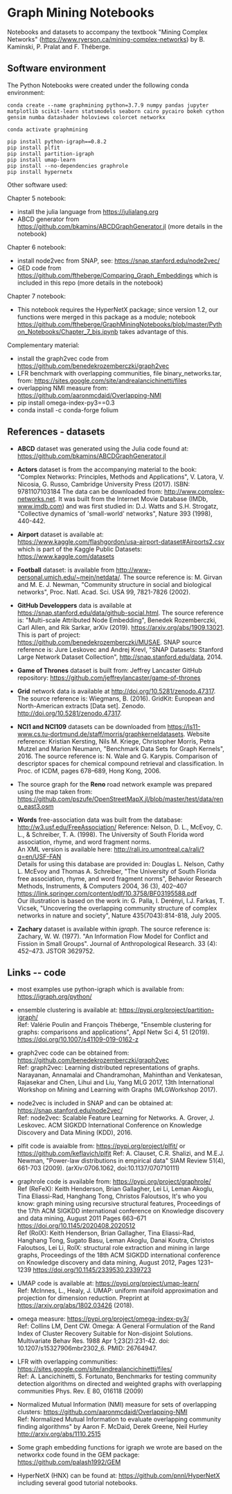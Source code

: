 # Graph Mining Notebooks

Notebooks and datasets to accompany the textbook "Mining Complex Networks" (https://www.ryerson.ca/mining-complex-networks) by B. Kaminski, P. Pralat and F. Théberge.

## Software environment

The Python Notebooks were created under the following conda environment:

```
conda create --name graphmining python=3.7.9 numpy pandas jupyter matplotlib scikit-learn statsmodels seaborn cairo pycairo bokeh cython gensim numba datashader holoviews colorcet networkx

conda activate graphmining

pip install python-igraph==0.8.2
pip install plfit
pip install partition-igraph
pip install umap-learn
pip install --no-dependencies graphrole
pip install hypernetx
```

Other software used:

Chapter 5 notebook: 
 * install the julia language from https://julialang.org
 * ABCD generator from https://github.com/bkamins/ABCDGraphGenerator.jl (more details in the notebook)

Chapter 6 notebook: 
 * install node2vec from SNAP, see: https://snap.stanford.edu/node2vec/
 * GED code from https://github.com/ftheberge/Comparing_Graph_Embeddings which is included in this repo (more details in the notebook)

Chapter 7 notebook:
 * This notebook requires the HyperNetX package; since version 1.2, our functions were merged in this package as a module; notebook https://github.com/ftheberge/GraphMiningNotebooks/blob/master/Python_Notebooks/Chapter_7_bis.ipynb takes advantage of this.
 
Complementary material: 
 * install the graph2vec code from https://github.com/benedekrozemberczki/graph2vec
 * LFR benchmark with overlapping communities, file binary_networks.tar, from: https://sites.google.com/site/andrealancichinetti/files
 * overlapping NMI measure from: https://github.com/aaronmcdaid/Overlapping-NMI
 * pip install omega-index-py3==0.3
 * conda install -c conda-forge folium
 
## References - datasets

* **ABCD** dataset was generated using the Julia code found at: https://github.com/bkamins/ABCDGraphGenerator.jl

* **Actors** dataset is from the accompanying material to the book: "Complex Networks: Principles, Methods and Applications", V. Latora, V. Nicosia, G. Russo, Cambridge University Press (2017). ISBN: 9781107103184 The data can be downloaded from: http://www.complex-networks.net. It was built from the Internet Movie Database (IMDb, www.imdb.com) and was first studied in: D.J. Watts and S.H. Strogatz, "Collective dynamics of 'small-world' networks", Nature 393 (1998), 440-442.

* **Airport** dataset is available at: https://www.kaggle.com/flashgordon/usa-airport-dataset#Airports2.csv which is part of the Kaggle Public Datasets: https://www.kaggle.com/datasets

* **Football** dataset: is available from http://www-personal.umich.edu/~mejn/netdata/. The source reference is: M. Girvan and M. E. J. Newman,
"Community structure in social and biological networks", Proc. Natl. Acad. Sci. USA 99, 7821-7826 (2002).

* **GitHub Developpers** data is available at https://snap.stanford.edu/data/github-social.html. The source reference is: "Multi-scale Attributed Node Embedding", Benedek Rozemberczki, Carl Allen, and Rik Sarkar, arXiv (2019). https://arxiv.org/abs/1909.13021. This is part of project: https://github.com/benedekrozemberczki/MUSAE. SNAP source reference is: Jure Leskovec and Andrej Krevl, "SNAP Datasets: Stanford Large Network Dataset Collection", http://snap.stanford.edu/data, 2014.
 
* **Game of Thrones** dataset is built from: Jeffrey Lancaster GitHub repository: https://github.com/jeffreylancaster/game-of-thrones

* **Grid** network data is available at http://doi.org/10.5281/zenodo.47317. The source reference is: Wiegmans, B. (2016). GridKit: European and North-American extracts [Data set]. Zenodo. http://doi.org/10.5281/zenodo.47317.

* **NCI1 and NCI109** datasets can be downloaded from https://ls11-www.cs.tu-dortmund.de/staff/morris/graphkerneldatasets. Website reference: Kristian Kersting, Nils M. Kriege, Christopher Morris, Petra Mutzel and Marion Neumann, "Benchmark Data Sets for Graph Kernels", 2016. The source reference is: N. Wale and G. Karypis. Comparison of descriptor spaces for chemical compound retrieval and classification. In Proc. of ICDM, pages 678–689, Hong Kong, 2006.

* The source graph for the **Reno** road network example was prepared using the map taken from: https://github.com/pszufe/OpenStreetMapX.jl/blob/master/test/data/reno_east3.osm

* **Words** free-association data was built from the database: http://w3.usf.edu/FreeAssociation/ Reference: Nelson, D. L., McEvoy, C. L., & Schreiber, T. A. (1998). The University of South Florida word association, rhyme, and word fragment norms.  
An XML version is available here: http://rali.iro.umontreal.ca/rali/?q=en/USF-FAN  
Details for using this database are provided in: Douglas L. Nelson, Cathy L. McEvoy and Thomas A. Schreiber, "The University of South Florida free association, rhyme, and word fragment norms", Behavior Research Methods, Instruments, & Computers 2004, 36 (3), 402–407 https://link.springer.com/content/pdf/10.3758/BF03195588.pdf  
Our illustration is based on the work in: G. Palla, I. Derényi, I.J. Farkas, T. Vicsek, "Uncovering the overlapping community structure of complex networks in nature and society", Nature 435(7043):814-818, July 2005.

* **Zachary** dataset is available within *igraph*. The source reference is: Zachary, W. W. (1977). "An Information Flow Model for Conflict and Fission in Small Groups". Journal of Anthropological Research. 33 (4): 452–473. JSTOR 3629752.

## Links -- code

* most examples use python-igraph which is available from: https://igraph.org/python/

* ensemble clustering is available at: https://pypi.org/project/partition-igraph/  
Ref: Valérie Poulin and François Théberge, "Ensemble clustering for graphs: comparisons and applications", Appl Netw Sci 4, 51 (2019). https://doi.org/10.1007/s41109-019-0162-z

* graph2vec code can be obtained from: https://github.com/benedekrozemberczki/graph2vec   
Ref: graph2vec: Learning distributed representations of graphs. Narayanan, Annamalai and Chandramohan, Mahinthan and Venkatesan, Rajasekar and Chen, Lihui and Liu, Yang MLG 2017, 13th International Workshop on Mining and Learning with Graphs (MLGWorkshop 2017).

* node2vec is included in SNAP and can be obtained at: https://snap.stanford.edu/node2vec/   
Ref: node2vec: Scalable Feature Learning for Networks. A. Grover, J. Leskovec. ACM SIGKDD International Conference on Knowledge Discovery and Data Mining (KDD), 2016.

* plfit code is avaialble from: https://pypi.org/project/plfit/  or https://github.com/keflavich/plfit
Ref: A. Clauset, C.R. Shalizi, and M.E.J. Newman, "Power-law distributions in empirical data" SIAM Review 51(4), 661-703 (2009). (arXiv:0706.1062, doi:10.1137/070710111)

* graphrole code is available from: https://pypi.org/project/graphrole/  
Ref (ReFeX): Keith  Henderson, Brian  Gallagher, Lei Li, Leman Akoglu, Tina  Eliassi-Rad, Hanghang  Tong, Christos Faloutsos, It's who you know: graph mining using recursive structural features, Proceedings of the 17th ACM SIGKDD international conference on Knowledge discovery and data mining, August 2011 Pages 663–671 https://doi.org/10.1145/2020408.2020512   
Ref (RolX): Keith  Henderson, Brian  Gallagher, Tina  Eliassi-Rad, Hanghang  Tong, Sugato  Basu, Leman Akoglu, Danai  Koutra, Christos  Faloutsos, Lei Li, RolX: structural role extraction and mining in large graphs, Proceedings of the 18th ACM SIGKDD international conference on Knowledge discovery and data mining, August 2012, Pages 1231–1239 https://doi.org/10.1145/2339530.2339723

* UMAP code is available at: https://pypi.org/project/umap-learn/  
Ref: McInnes, L., Healy, J. UMAP: uniform manifold approximation and projection for dimension reduction. Preprint at https://arxiv.org/abs/1802.03426 (2018).

* omega measure: https://pypi.org/project/omega-index-py3/  
Ref: Collins LM, Dent CW. Omega: A General Formulation of the Rand Index of Cluster Recovery Suitable for Non-disjoint Solutions. Multivariate Behav Res. 1988 Apr 1;23(2):231-42. doi: 10.1207/s15327906mbr2302_6. PMID: 26764947.

* LFR with overlapping communities: https://sites.google.com/site/andrealancichinetti/files/  
Ref: A. Lancichinetti, S. Fortunato, Benchmarks for testing community detection algorithms on directed and weighted graphs with overlapping communities
Phys. Rev. E 80, 016118 (2009)

* Normalized Mutual Information (NMI) measure for sets of overlapping clusters: https://github.com/aaronmcdaid/Overlapping-NMI  
Ref: Normalized Mutual Information to evaluate overlapping community finding algorithms" by Aaron F. McDaid, Derek Greene, Neil Hurley http://arxiv.org/abs/1110.2515

* Some graph embedding functions for igraph we wrote are based on the networkx code found in the GEM package: https://github.com/palash1992/GEM

* HyperNetX (HNX) can be found at: https://github.com/pnnl/HyperNetX including several good tutorial notebooks.
 
